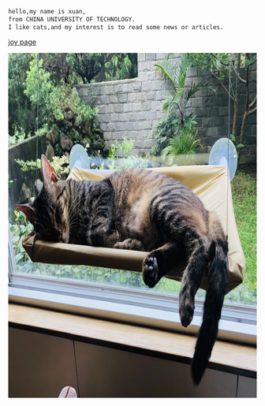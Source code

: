     hello,my name is xuan,
    from CHINA UNIVERSITY OF TECHNOLOGY.
    I like cats,and my interest is to read some news or articles.
    


[joy page](https://joywork00.github.io/)

<img src="IMG_0162.jpg" alt="mouse1" width="950" height="700">
